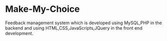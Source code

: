 # Make-My-Choice
Feedback management system which is developed using MySQL,PHP  in  the backend  and  using HTML,CSS,JavaScripts,JQuery in the front end development.
